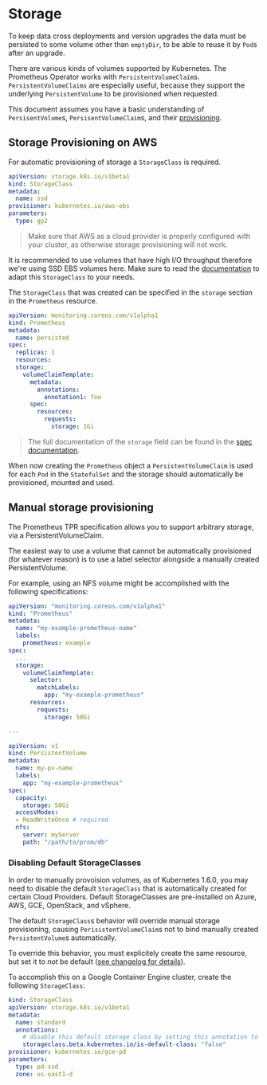 # Storage

To keep data cross deployments and version upgrades the data must be persisted to some volume other than `emptyDir`, to be able to reuse it by `Pod`s after an upgrade.

There are various kinds of volumes supported by Kubernetes. The Prometheus Operator works with `PersistentVolumeClaim`s. `PersistentVolumeClaims` are especially useful, because they support the underlying `PersistentVolume` to be provisioned when requested.

This document assumes you have a basic understanding of `PersisentVolume`s, `PersisentVolumeClaim`s, and their [provisioning](https://kubernetes.io/docs/user-guide/persistent-volumes/#provisioning).


## Storage Provisioning on AWS

For automatic provisioning of storage a `StorageClass` is required.

```yaml
apiVersion: storage.k8s.io/v1beta1
kind: StorageClass
metadata:
  name: ssd
provisioner: kubernetes.io/aws-ebs
parameters:
  type: gp2
```

> Make sure that AWS as a cloud provider is properly configured with your cluster, as otherwise storage provisioning will not work.

It is recommended to use volumes that have high I/O throughput therefore we're using SSD EBS volumes here. Make sure to read the [documentation](https://kubernetes.io/docs/user-guide/persistent-volumes/#aws) to adapt this `StorageClass` to your needs.

The `StorageClass` that was created can be specified in the `storage` section in the `Prometheus` resource.

```yaml
apiVersion: monitoring.coreos.com/v1alpha1
kind: Prometheus
metadata:
  name: persisted
spec:
  replicas: 1
  resources:
  storage:
    volumeClaimTemplate:
      metadata:
        annotations:
          annotation1: foo
      spec:
        resources:
          requests:
            storage: 1Gi
```

> The full documentation of the `storage` field can be found in the [spec documentation](../api.md#storagespec).

When now creating the `Prometheus` object a `PersistentVolumeClaim` is used for each `Pod` in the `StatefulSet` and the storage should automatically be provisioned, mounted and used.


## Manual storage provisioning

The Prometheus TPR specification allows you to support arbitrary storage, via a PersistentVolumeClaim.

The easiest way to use a volume that cannot be automatically provisioned (for whatever reason) is to use a label selector alongside a manually created PersistentVolume.

For example, using an NFS volume might be accomplished with the following specifications:

```yaml
apiVersion: "monitoring.coreos.com/v1alpha1"
kind: "Prometheus"
metadata:
  name: "my-example-prometheus-name"
  labels:
    prometheus: example
spec:
  ...
  storage:
    volumeClaimTemplate:
      selector:
        matchLabels:
          app: "my-example-prometheus"
      resources:
        requests:
          storage: 50Gi

---

apiVersion: v1
kind: PersistentVolume
metadata:
  name: my-pv-name
  labels:
    app: "my-example-prometheus"
spec:
  capacity:
    storage: 50Gi
  accessModes:
  - ReadWriteOnce # required
  nfs:
    server: myServer
    path: "/path/to/prom/db"
```

### Disabling Default StorageClasses

In order to manually provoision volumes, as of Kubernetes 1.6.0, you may need to disable the default `StorageClass` that is automatically created for certain Cloud Providers. Default StorageClasses are pre-installed on Azure, AWS, GCE, OpenStack, and vSphere.

The default `StorageClass`s behavior will override manual storage provisioning, causing `PerisistentVolumeClaim`s not to bind manually created `PersistentVolume`s automatically.

To override this behavior, you must explicitely create the same resource, but set it to *not* be default ([see changelog for details](https://github.com/kubernetes/kubernetes/blob/master/CHANGELOG.md#volumes)).

To accomplish this on a Google Container Engine cluster, create the following `StorageClass`:

```yaml
kind: StorageClass
apiVersion: storage.k8s.io/v1beta1
metadata:
  name: standard
  annotations:
    # disable this default storage class by setting this annotation to false.
    storageclass.beta.kubernetes.io/is-default-class: "false"
provisioner: kubernetes.io/gce-pd
parameters:
  type: pd-ssd
  zone: us-east1-d
```

